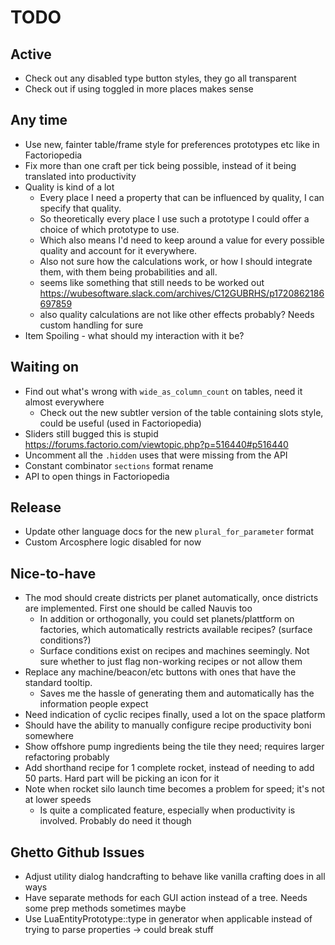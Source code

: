 # TODO

## Active

- Check out any disabled type button styles, they go all transparent
- Check out if using toggled in more places makes sense

## Any time

- Use new, fainter table/frame style for preferences prototypes etc like in Factoriopedia
- Fix more than one craft per tick being possible, instead of it being translated into productivity
- Quality is kind of a lot
  - Every place I need a property that can be influenced by quality, I can specify that quality.
  - So theoretically every place I use such a prototype I could offer a choice of which prototype to use.
  - Which also means I'd need to keep around a value for every possible quality and account for it everywhere.
  - Also not sure how the calculations work, or how I should integrate them, with them being probabilities and all.
  - seems like something that still needs to be worked out https://wubesoftware.slack.com/archives/C12GUBRHS/p1720862186697859
  - also quality calculations are not like other effects probably? Needs custom handling for sure
- Item Spoiling - what should my interaction with it be?

## Waiting on

- Find out what's wrong with `wide_as_column_count` on tables, need it almost everywhere
  - Check out the new subtler version of the table containing slots style, could be useful (used in Factoriopedia)
- Sliders still bugged this is stupid https://forums.factorio.com/viewtopic.php?p=516440#p516440
- Uncomment all the `.hidden` uses that were missing from the API
- Constant combinator `sections` format rename
- API to open things in Factoriopedia

## Release

- Update other language docs for the new `plural_for_parameter` format
- Custom Arcosphere logic disabled for now

## Nice-to-have

- The mod should create districts per planet automatically, once districts are implemented. First one should be called Nauvis too
  - In addition or orthogonally, you could set planets/plattform on factories, which automatically restricts available recipes? (surface conditions?)
  - Surface conditions exist on recipes and machines seemingly. Not sure whether to just flag non-working recipes or not allow them
- Replace any machine/beacon/etc buttons with ones that have the standard tooltip.
  - Saves me the hassle of generating them and automatically has the information people expect
- Need indication of cyclic recipes finally, used a lot on the space platform
- Should have the ability to manually configure recipe productivity boni somewhere
- Show offshore pump ingredients being the tile they need; requires larger refactoring probably
- Add shorthand recipe for 1 complete rocket, instead of needing to add 50 parts. Hard part will be picking an icon for it
- Note when rocket silo launch time becomes a problem for speed; it's not at lower speeds
  - Is quite a complicated feature, especially when productivity is involved. Probably do need it though

## Ghetto Github Issues

- Adjust utility dialog handcrafting to behave like vanilla crafting does in all ways
- Have separate methods for each GUI action instead of a tree. Needs some prep methods sometimes maybe
- Use LuaEntityPrototype::type in generator when applicable instead of trying to parse properties -> could break stuff
